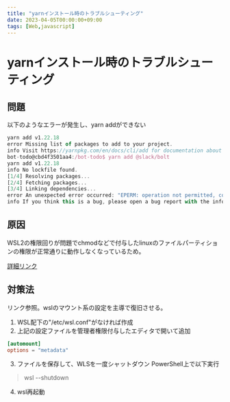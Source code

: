 ```yaml
---
title: "yarnインストール時のトラブルシューティング"
date: 2023-04-05T00:00:00+09:00
tags: [Web,javascript]
---
```

# yarnインストール時のトラブルシューティング

## 問題

以下のようなエラーが発生し、yarn addができない
``` js
yarn add v1.22.18
error Missing list of packages to add to your project.
info Visit https://yarnpkg.com/en/docs/cli/add for documentation about this command.
bot-todo@cbd4f3501aa4:/bot-todo$ yarn add @slack/bolt
yarn add v1.22.18
info No lockfile found.
[1/4] Resolving packages...
[2/4] Fetching packages...
[3/4] Linking dependencies...
error An unexpected error occurred: "EPERM: operation not permitted, copyfile '/home/bot-todo/.cache/yarn/v6/npm-@slack-oauth-2.5.4-94882a57068ae837720291ab875fe08d276ace77-integrity/node_modules/@slack/oauth/README.md' -> '/bot-todo/node_modules/@slack/oauth/README.md'".
info If you think this is a bug, please open a bug report with the information provided in "/bot-todo/yarn-error.log".
```

## 原因

WSL2の権限回りが問題でchmodなどで付与したlinuxのファイルパーティションの権限が正常通りに動作しなくなっているため。

[詳細リンク](https://alessandrococco.com/2021/01/wsl-how-to-resolve-operation-not-permitted-error-on-cloning-a-git-repository)

## 対策法

リンク参照。wslのマウント系の設定を主導で復旧させる。

1. WSL配下の"/etc/wsl.conf"がなければ作成
2. 上記の設定ファイルを管理者権限付与したエディタで開いて追加
``` conf
[automount]
options = "metadata"
```
3. ファイルを保存して、WLSを一度シャットダウン PowerShell上で以下実行
> wsl --shutdown
4. wsl再起動
